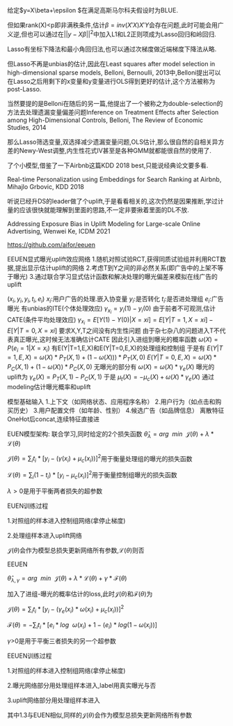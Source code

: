 给定$y=X\beta+\epsilon $在满足高斯马尔科夫假设时为BLUE.

但如果rank(X)<p即非满秩条件,估计$\beta=inv(X'X)X'Y$会存在问题,此时可能会用广义逆,但也可以通过在$||y-X\beta||^{2}$中加入L1和L2正则项成为Lasso回归和岭回归.

Lasso有坐标下降法和最小角回归法,也可以通过次梯度做近端梯度下降法从略.

但Lasso不再是unbias的估计,因此在Least squares after model selection in high-dimensional sparse models, Belloni, Bernoulli, 2013中,Belloni提出可以在Lasso之后用剩下的x变量和y变量进行OLS得到更好的估计,这个方法被称为post-Lasso.

当然要提的是Belloni在随后的另一篇,他提出了一个被称之为double-selection的方法去处理遗漏变量偏差问题Inference on Treatment Effects after Selection among High-Dimensional Controls, Belloni, The Review of Economic Studies, 2014

那么Lasso筛选变量,双选择减少遗漏变量问题,OLS估计,那么很自然的自相关异方差的Newy-West调整,内生性花式IV甚至是各种GMM就都能很自然的使用了.



了个小模型,借鉴了一下Airbnb这篇KDD 2018 best,只能说经典论文要多看.

Real-time Personalization using Embeddings for Search Ranking at Airbnb, Mihajlo Grbovic, KDD 2018

听说已经升DS的leader做了个uplift,于是看看相关的,这次仍然是因果推断,学过计量的应该很快就能理解到里面的思路,不一定非要揪着里面的DL不放.

Addressing Exposure Bias in Uplift Modeling for Large-scale Online Advertising, Wenwei Ke, ICDM 2021

https://github.com/aifor/eeuen

EEUEN显式曝光uplift效应网络
1.随机对照试验RCT,获得同质试验组并利用RCT数据,提出显示估计uplift的网络
2.考虑T到Y之间的非必然关系(即广告中的上架不等于曝光)
3.通过联合学习显式估计函数和解决处理的曝光偏差来模拟在线广告的uplift

$(x_{i},y_{i},y_{i},t_{i},e_{i})$
$x_{i}$:用户广告的处理.嵌入协变量
$y_{i}$:是否转化
$t_{i}$:是否进处理组
$e_{i}$:广告曝光
有unbias的ITE(个体处理效应)
$\gamma_{x_{i}}=y_{i}(1)-y_{i}(0)$
由于前者不可观测,估计CATE(条件平均处理效应)
$\gamma_{x_{i}}=E[Y(1)-Y(0)|X=xi]=E[Y|T=1,X=xi]-E[Y|T=0,X=xi]$
要求X,Y,T之间没有内生性问题
由于杂七杂八的问题进入T不代表真正曝光,这时候无法准确估计CATE
因此引入进组到曝光的概率函数
$\omega(X)=P(e_{i}=1|X=x_{i})$
有E(Y|T=1,E,X)和E(Y|T=0,E,X)的处理组和控制组
于是有
$E(Y|T=1,E,X)=\omega(X)*P_{T}(X,1)+(1-\omega(X)))*P_{T}(X,0)$
$E(Y|T=0,E,X)=\omega(X)*P_{C}(X,1)+(1-\omega(X))*P_{C}(X,0)$
无曝光的部分有
$\omega(X)=\omega(X)*\gamma_{e}(X)$
曝光的uplift为
$\gamma_{e}(X)=P_{T}(X,1)-P_{C}(X,1)$
于是
$\mu_{t}(X)=-\mu_{c}(X)+\omega(X)*\gamma_{e}(X)$
通过modeling估计曝光概率和uplift

模型基础输入
1.上下文（如网络状态、应用程序名称）
2.用户行为（如点击和购买历史）
3.用户配置文件（如年龄、性别）
4.候选广告（如品牌信息）
离散特征OneHot后concat,连续特征直接进

EUEN模型架构:
联合学习,同时给定的2个损失函数
$\hat{\theta}_{\lambda}=arg \enspace min \enspace \mathcal{J}(\theta)+\lambda*\mathcal{L}(\theta)$

$\mathcal{J}(\theta)=\sum_{i}t_{i}*[y_{i}-(\gamma(x_{i})+\mu_{c}(x_{i}))]^{2}$用于衡量处理组的曝光的损失函数

$\mathcal{L}(\theta)=\sum_{i}(1-t_{i})*[y_{i}-\mu_{c}(x_{i})]^{2}$用于衡量控制组曝光的损失函数

$\lambda>0$是用于平衡两者损失的超参数

EUEN训练过程

1.对照组的样本进入控制组网络(拿停止梯度)

2.处理组样本进入uplift网络

$\mathcal{J}(\theta)$会作为模型总损失更新网络所有参数,$\mathcal{L}(\theta)$则否

EEUEN

$\hat{\theta}_{\lambda,\gamma}=arg \enspace min \enspace \mathcal{J}(\theta)+\lambda*\mathcal{L}(\theta)+\gamma*\mathcal{F}(\theta)$

加入了进组-曝光的概率估计的loss,此时$\mathcal{J}(\theta)$和$\mathcal{F}(\theta)$为

$\mathcal{J}(\theta)=\sum_{i}t_{i}*[y_{i}-(\gamma_e(x_{i})*\omega(x_{i})+\mu_{c}(x_{i}))]^{2}$

$\mathcal{F}(\theta)=-\sum_{i}t_{i}*[e_{i}*log \enspace\omega(x_{i})+1-(e_{i})*log(1-\omega(x_{i}))]$

$\gamma$>0是用于平衡三者损失的另一个超参数

EEUEN训练过程

1.对照组的样本进入控制组网络(拿停止梯度)

2.曝光网络部分用处理组样本进入,label用真实曝光与否

3.uplift网络部分用处理组样本进入

其中1.3与EUEN相似,同样的$\mathcal{J}(\theta)$会作为模型总损失更新网络所有参数